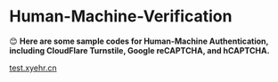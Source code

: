 # Human-Machine-Verification

😊 __Here are some sample codes for Human-Machine Authentication, including CloudFlare Turnstile, Google reCAPTCHA, and hCAPTCHA.__

[test.xyehr.cn](https://test.xyehr.cn)
